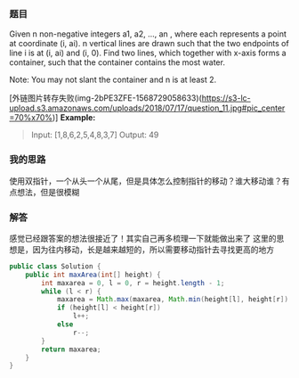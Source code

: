﻿### 题目
Given n non-negative integers a1, a2, ..., an , where each represents a point at coordinate (i, ai). n vertical lines are drawn such that the two endpoints of line i is at (i, ai) and (i, 0). Find two lines, which together with x-axis forms a container, such that the container contains the most water.

Note: You may not slant the container and n is at least 2.

 [外链图片转存失败(img-2bPE3ZFE-1568729058633)(https://s3-lc-upload.s3.amazonaws.com/uploads/2018/07/17/question_11.jpg#pic_center=70%x70%)]
**Example:**
>Input: [1,8,6,2,5,4,8,3,7]
Output: 49

### 我的思路
使用双指针，一个从头一个从尾，但是具体怎么控制指针的移动？谁大移动谁？有点想法，但是很模糊

### 解答
感觉已经跟答案的想法很接近了！其实自己再多梳理一下就能做出来了
这里的思想是，因为往内移动，长是越来越短的，所以需要移动指针去寻找更高的地方
```java
public class Solution {
    public int maxArea(int[] height) {
        int maxarea = 0, l = 0, r = height.length - 1;
        while (l < r) {
            maxarea = Math.max(maxarea, Math.min(height[l], height[r]) * (r - l));
            if (height[l] < height[r])
                l++;
            else
                r--;
        }
        return maxarea;
    }
}
```
